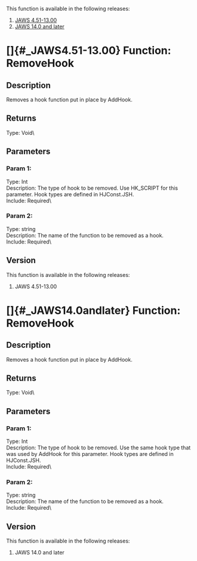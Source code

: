 This function is available in the following releases:

1.  [JAWS 4.51-13.00](#_JAWS4.51-13.00)
2.  [JAWS 14.0 and later](#_JAWS14.0andlater)

# []{#_JAWS4.51-13.00} Function: RemoveHook

## Description

Removes a hook function put in place by AddHook.

## Returns

Type: Void\

## Parameters

### Param 1:

Type: Int\
Description: The type of hook to be removed. Use HK_SCRIPT for this
parameter. Hook types are defined in HJConst.JSH.\
Include: Required\

### Param 2:

Type: string\
Description: The name of the function to be removed as a hook.\
Include: Required\

## Version

This function is available in the following releases:

1.  JAWS 4.51-13.00

# []{#_JAWS14.0andlater} Function: RemoveHook

## Description

Removes a hook function put in place by AddHook.

## Returns

Type: Void\

## Parameters

### Param 1:

Type: Int\
Description: The type of hook to be removed. Use the same hook type that
was used by AddHook for this parameter. Hook types are defined in
HJConst.JSH.\
Include: Required\

### Param 2:

Type: string\
Description: The name of the function to be removed as a hook.\
Include: Required\

## Version

This function is available in the following releases:

1.  JAWS 14.0 and later
